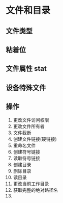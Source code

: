 # 文件和目录

## 文件类型

## 粘着位


## 文件属性 stat

## 设备特殊文件

## 操作
1. 更改文件访问权限
2. 更改文件所有者
3. 文件截断
4. 创建文件链接(硬链接)
5. 重命名文件
6. 创建符号链接
7. 读取符号链接
8. 创建目录
9. 删除目录
10. 读目录
11. 更改当前工作目录
12. 获取完整的绝对路径名
13. 